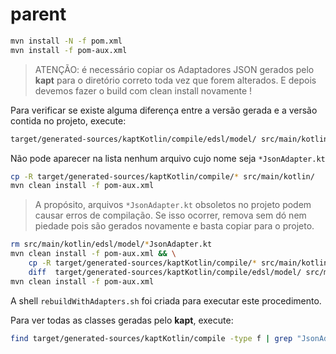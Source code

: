 # parent

```bash
mvn install -N -f pom.xml
mvn install -f pom-aux.xml
```

> ATENÇÃO: é necessário copiar os Adaptadores JSON gerados pelo **kapt** para o diretório correto toda vez que forem alterados. E depois devemos fazer o build com clean install novamente !

Para verificar se existe alguma diferença entre a versão gerada e a versão contida no projeto, execute:

```bash
target/generated-sources/kaptKotlin/compile/edsl/model/ src/main/kotlin/edsl/model/
```

Não pode aparecer na lista nenhum arquivo cujo nome seja `*JsonAdapter.kt`

```bash
cp -R target/generated-sources/kaptKotlin/compile/* src/main/kotlin/
mvn clean install -f pom-aux.xml
```

> A propósito, arquivos `*JsonAdapter.kt` obsoletos no projeto podem causar erros de compilação. Se isso ocorrer, remova sem dó nem piedade pois são gerados novamente e basta copiar para o projeto.

```bash
rm src/main/kotlin/edsl/model/*JsonAdapter.kt
mvn clean install -f pom-aux.xml && \
    cp -R target/generated-sources/kaptKotlin/compile/* src/main/kotlin/  && \
    diff  target/generated-sources/kaptKotlin/compile/edsl/model/ src/main/kotlin/edsl/model/
mvn clean install -f pom-aux.xml
```

A shell `rebuildWithAdapters.sh` foi criada para executar este procedimento.

Para ver todas as classes geradas pelo **kapt**, execute:

```bash
find target/generated-sources/kaptKotlin/compile -type f | grep "JsonAdapter.kt$"
```
